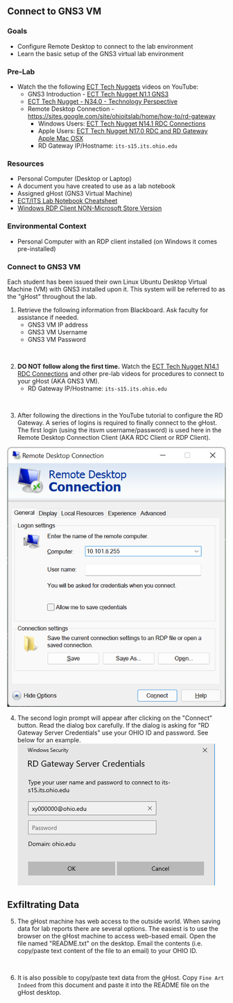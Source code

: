 ## Connect to GNS3 VM

### Goals
- Configure Remote Desktop to connect to the lab environment
- Learn the basic setup of the GNS3 virtual lab environment

### Pre-Lab
- Watch the the following [ECT Tech Nuggets](https://www.youtube.com/@ecttechnuggets9126/featured) videos on YouTube:
    - GNS3 Introduction - [ECT Tech Nugget N1.1 GNS3](https://www.youtube.com/watch?v=w5qsM3LhpQI)
    - [ECT Tech Nugget - N34.0 - Technology Perspective](https://youtu.be/ixrzbdUu8yQ)
    - Remote Desktop Connection - https://sites.google.com/site/ohioitslab/home/how-to/rd-gateway
        - Windows Users: [ECT Tech Nugget N14.1 RDC Connections](https://youtu.be/H52fC9hCmdk)
        - Apple Users: [ECT Tech Nugget N17.0 RDC and RD Gateway Apple Mac OSX](https://youtu.be/g1oYzEham8c)
        - RD Gateway IP/Hostname: ```its-s15.its.ohio.edu```

### Resources

- Personal Computer (Desktop or Laptop)
- A document you have created to use as a lab notebook
- Assigned gHost (GNS3 Virtual Machine)
- [ECT/ITS Lab Notebook Cheatsheet](https://github.com/OHIO-ECT/Lab-Notebook-Cheat-Sheet)
- [Windows RDP Client NON-Microsoft Store Version](./files/RDP-Setup_x64_v2.exe)

### Environmental Context
- Personal Computer with an RDP client installed (on Windows it comes pre-installed)

### Connect to GNS3 VM

Each student has been issued their own Linux Ubuntu Desktop Virtual Machine (VM) with GNS3 installed upon it. This system will be referred to as the "gHost" throughout the lab. 

1. Retrieve the following information from Blackboard. Ask faculty for assistance if needed.
    - GNS3 VM IP address
    - GNS3 VM Username
    - GNS3 VM Password
<br>

2. **DO NOT follow along the first time.** Watch the [ECT Tech Nugget N14.1 RDC Connections](https://youtu.be/H52fC9hCmdk) and other pre-lab videos for procedures to connect to your gHost (AKA GNS3 VM).
    - RD Gateway IP/Hostname: `its-s15.its.ohio.edu`
<br>

3. After following the directions in the YouTube tutorial to configure the RD Gateway. A series of logins is required to finally connect to the gHost. The first login (using the itsvm username/password) is used here in the Remote Desktop Connection Client (AKA RDC Client or RDP Client). 

![](./images/RDC-Login-1.png)

4. The second login prompt will appear after clicking on the "Connect" button. Read the dialog box carefully. If the dialog is asking for "RD Gateway Server Credentials" use your OHIO ID and password. See below for an example.
![](./images/RDC-Login-2.png)

## Exfiltrating Data

5. The gHost machine has web access to the outside world. When saving data for lab reports there are several options. The easiest is to use the browser on the gHost machine to access web-based email. Open the file named "README.txt" on the desktop. Email the contents (i.e. copy/paste text content of the file to an email) to your OHIO ID.
<br>

6. It is also possible to copy/paste text data from the gHost. Copy ``Fine Art Indeed`` from this document and paste it into the README file on the gHost desktop.
